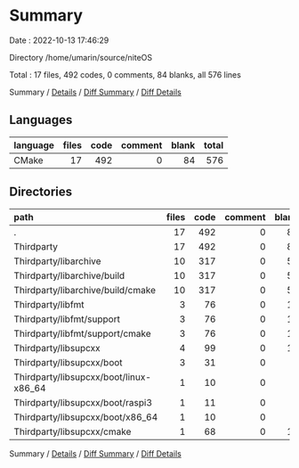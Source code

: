# Summary

Date : 2022-10-13 17:46:29

Directory /home/umarin/source/niteOS

Total : 17 files,  492 codes, 0 comments, 84 blanks, all 576 lines

Summary / [Details](details.md) / [Diff Summary](diff.md) / [Diff Details](diff-details.md)

## Languages
| language | files | code | comment | blank | total |
| :--- | ---: | ---: | ---: | ---: | ---: |
| CMake | 17 | 492 | 0 | 84 | 576 |

## Directories
| path | files | code | comment | blank | total |
| :--- | ---: | ---: | ---: | ---: | ---: |
| . | 17 | 492 | 0 | 84 | 576 |
| Thirdparty | 17 | 492 | 0 | 84 | 576 |
| Thirdparty/libarchive | 10 | 317 | 0 | 53 | 370 |
| Thirdparty/libarchive/build | 10 | 317 | 0 | 53 | 370 |
| Thirdparty/libarchive/build/cmake | 10 | 317 | 0 | 53 | 370 |
| Thirdparty/libfmt | 3 | 76 | 0 | 14 | 90 |
| Thirdparty/libfmt/support | 3 | 76 | 0 | 14 | 90 |
| Thirdparty/libfmt/support/cmake | 3 | 76 | 0 | 14 | 90 |
| Thirdparty/libsupcxx | 4 | 99 | 0 | 17 | 116 |
| Thirdparty/libsupcxx/boot | 3 | 31 | 0 | 6 | 37 |
| Thirdparty/libsupcxx/boot/linux-x86_64 | 1 | 10 | 0 | 2 | 12 |
| Thirdparty/libsupcxx/boot/raspi3 | 1 | 11 | 0 | 2 | 13 |
| Thirdparty/libsupcxx/boot/x86_64 | 1 | 10 | 0 | 2 | 12 |
| Thirdparty/libsupcxx/cmake | 1 | 68 | 0 | 11 | 79 |

Summary / [Details](details.md) / [Diff Summary](diff.md) / [Diff Details](diff-details.md)